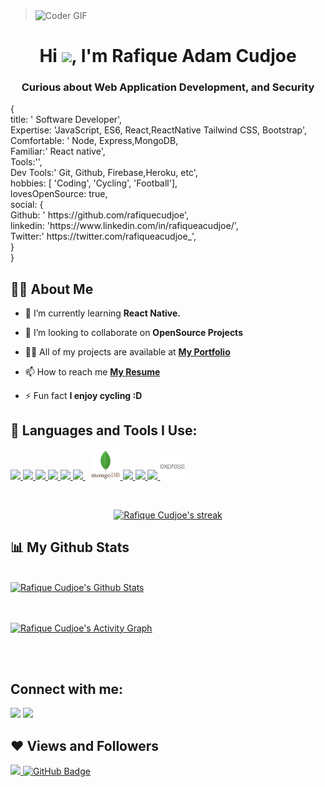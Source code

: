 ><img  align="center" src="https://media.giphy.com/media/SWoSkN6DxTszqIKEqv/giphy.gif" alt="Coder GIF" width="500">

<h1 align="center">Hi <img src="https://raw.githubusercontent.com/MartinHeinz/MartinHeinz/master/wave.gif" width="30px">, I'm Rafique Adam Cudjoe</h1>
<h3 align="center">Curious about Web Application Development, and Security</h3>

<p>
{<br>
  title: ' Software Developer', <br>
  Expertise: 'JavaScript, ES6, React,ReactNative Tailwind CSS, Bootstrap', <br>
  Comfortable: ' Node, Express,MongoDB,<br>
Familiar:' React native',<br>
Tools:'',<br>
Dev Tools:' Git, Github, Firebase,Heroku, etc',<br>
  hobbies: [ 'Coding', 'Cycling', 'Football'],<br>
  lovesOpenSource: true,<br>
  social: {<br>
Github: ' https://github.com/rafiquecudjoe',<br>
    linkedin: 'https://www.linkedin.com/in/rafiqueacudjoe/',<br>
Twitter:' https://twitter.com/rafiqueacudjoe_',<br>
  }<br>
}<br>

</p>



## 🙋‍♂️ About Me

<!-- - 🔭 I’m currently working on **[ducati-superbike](https://github.com/RianIslam/ducati-superbike)** -->

- 🌱 I’m currently learning **React Native.**

- 👯 I’m looking to collaborate on **OpenSource Projects**

- 👨‍💻 All of my projects are available at **[My Portfolio](https://rafiqueadam.me)**

- 📫 How to reach me  **[My Resume](https://drive.google.com/file/d/189QgfMAaquOR0qJ8rhu-LaeYazbTOnwu/view?usp=sharing)**

- ⚡ Fun fact **I enjoy cycling :D**

## 🚀 Languages and Tools I Use:

<p align="left"> 
    <!-- <a href="https://devdocs.io/cpp/" target="_blank"> <img src="https://img.icons8.com/color/48/000000/c-plus-plus-logo.png"/> </a> -->
    <a href="https://reactjs.org/" target="_blank"> <img src="https://img.icons8.com/color/48/000000/react-native.png"/> </a>
    <!-- <a href="https://www.typescriptlang.org/docs/" target="_blank"> <img src="https://img.icons8.com/color/48/000000/typescript.png"/></a>  -->
    <a href="https://developer.mozilla.org/en-US/docs/Web/JavaScript" target="_blank"> <img src="https://img.icons8.com/color/48/000000/javascript.png"/> </a> 
    <a href="https://www.w3.org/html/" target="_blank"> <img src="https://img.icons8.com/color/48/000000/html-5.png"/> </a> 
    <a href="https://www.w3schools.com/css/" target="_blank"> <img src="https://img.icons8.com/color/48/000000/css3.png"/> </a> 
    <a href="https://getbootstrap.com" target="_blank"> <img src="https://img.icons8.com/color/48/000000/bootstrap.png"/> </a> 
    <!-- <a href="https://www.python.org" target="_blank"> <img src="https://img.icons8.com/color/48/000000/python.png"/> </a>  -->
    <a style="padding-right:8px;" href="https://nodejs.org" target="_blank"> <img src="https://img.icons8.com/color/48/000000/nodejs.png"/> </a> 
    <!-- <a style="padding-right:8px;" href="https://www.mysql.com/" target="_blank"> <img src="https://img.icons8.com/fluent/50/000000/mysql-logo.png"/> </a> -->
    <a href="https://www.mongodb.com/" target="_blank"> <img src="https://raw.githubusercontent.com/devicons/devicon/master/icons/mongodb/mongodb-original-wordmark.svg" alt="mongodb" width="48" height="48"/> </a> 
    <a href="https://firebase.google.com/" target="_blank"> <img src="https://img.icons8.com/color/48/000000/firebase.png"/> </a> 
    <!-- <a href="" target="_blank"><img src="https://img.icons8.com/color/48/000000/adobe-illustrator--v1.png"/> </a>    -->
    <a href="https://git-scm.com/" target="_blank"> <img src="https://img.icons8.com/color/48/000000/git.png"/> </a> 
    <!-- <a href="https://v3.vuejs.org/guide/installation.html#release-notes" target="_blank"> <img src="https://img.icons8.com/color/48/000000/vue-js.png"/> </a>  -->
    <a href="https://redux.js.org" target="_blank"> <img src="https://img.icons8.com/color/48/000000/redux.png"/> </a>
    <a href="https://expressjs.com" target="_blank"> <img src="https://raw.githubusercontent.com/devicons/devicon/master/icons/express/express-original-wordmark.svg" alt="express" width="40" height="40"/> </a>
</p>

<br/>

<p align="center">
    <a href="https://github.com/RianIslam/github-readme-streak-stats">
        <img title="🔥 Get streak stats for your profile at git.io/streak-stats" alt="Rafique Cudjoe's streak" src="https://github-readme-streak-stats.herokuapp.com/?user=rafiquecudjoe&theme=black-ice&hide_border=true&stroke=0000&background=060A0CD0"/>
    </a>
</p>

## 📊 My Github Stats

  <br/>
    <a href="https://github.com/rafiquecudjoe/github-readme-stats"><img alt="Rafique Cudjoe's Github Stats" src="https://github-readme-stats.vercel.app/api?username=rafiquecudjoe&show_icons=true&count_private=true&theme=react&hide_border=true&bg_color=0D1117" /></a>
  <!-- <a href="https://github.com/rafiquecudjoe/github-readme-stats"><img alt="Subham Raoniar's Top Languages" src="https://github-readme-stats.vercel.app/api/top-langs/?username=rafiquecudjoe&langs_count=8&count_private=true&layout=compact&theme=react&hide_border=true&bg_color=0D1117" /></a> -->
  <br/>



<br/>
<br/>

<a href="https://github.com/rafiquecudjoe/github-readme-activity-graph"><img alt="Rafique Cudjoe's Activity Graph" src="https://activity-graph.herokuapp.com/graph?username=rafiquecudjoe&bg_color=0D1117&color=5BCDEC&line=5BCDEC&point=FFFFFF&hide_border=true" /></a>

<br/>
<br/>

## Connect with me:
<p align="left">

<a href = "https://www.linkedin.com/in/rafiquecudjoe/"><img src="https://img.icons8.com/fluent/48/000000/linkedin.png"/></a>
<a href = "https://twitter.com/rafiqueacudjoe_"><img src="https://img.icons8.com/fluent/48/000000/twitter.png"/></a>

</p>

## ❤ Views and Followers
<a href="https://github.com/rafiquecudjoe/github-profile-views-counter">
    <img src="https://komarev.com/ghpvc/?username=rafiquecudjoe">
</a>
<a href="https://github.com/rafiquecudjoe?tab=followers"><img src="https://img.shields.io/github/followers/rafiquecudjoe?label=Followers&style=social" alt="GitHub Badge"></a>
